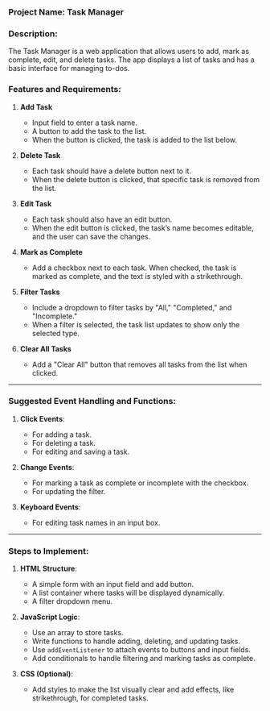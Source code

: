 ### **Project Name**: Task Manager

### **Description**:
The Task Manager is a web application that allows users to add, mark as complete, edit, and delete tasks. The app displays a list of tasks and has a basic interface for managing to-dos.

### **Features and Requirements**:
1. **Add Task**
   - Input field to enter a task name.
   - A button to add the task to the list.
   - When the button is clicked, the task is added to the list below.

2. **Delete Task**
   - Each task should have a delete button next to it.
   - When the delete button is clicked, that specific task is removed from the list.

3. **Edit Task**
   - Each task should also have an edit button.
   - When the edit button is clicked, the task’s name becomes editable, and the user can save the changes.

4. **Mark as Complete**
   - Add a checkbox next to each task. When checked, the task is marked as complete, and the text is styled with a strikethrough.

5. **Filter Tasks**
   - Include a dropdown to filter tasks by "All," "Completed," and "Incomplete."
   - When a filter is selected, the task list updates to show only the selected type.

6. **Clear All Tasks**
   - Add a "Clear All" button that removes all tasks from the list when clicked.

---

### **Suggested Event Handling and Functions**:

1. **Click Events**:
   - For adding a task.
   - For deleting a task.
   - For editing and saving a task.

2. **Change Events**:
   - For marking a task as complete or incomplete with the checkbox.
   - For updating the filter.

3. **Keyboard Events**:
   - For editing task names in an input box.

---

### **Steps to Implement**:

1. **HTML Structure**:
   - A simple form with an input field and add button.
   - A list container where tasks will be displayed dynamically.
   - A filter dropdown menu.

2. **JavaScript Logic**:
   - Use an array to store tasks.
   - Write functions to handle adding, deleting, and updating tasks.
   - Use `addEventListener` to attach events to buttons and input fields.
   - Add conditionals to handle filtering and marking tasks as complete.

3. **CSS (Optional)**:
   - Add styles to make the list visually clear and add effects, like strikethrough, for completed tasks.
